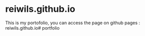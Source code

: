 # reiwils.github.io

This is my portofolio, you can access the page on github pages : reiwils.github.io#   p o r t f o l i o  
 